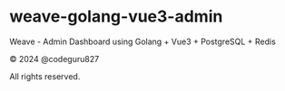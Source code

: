 # weave-golang-vue3-admin

Weave - Admin Dashboard using Golang + Vue3 + PostgreSQL + Redis

&copy; 2024 @codeguru827

All rights reserved.
